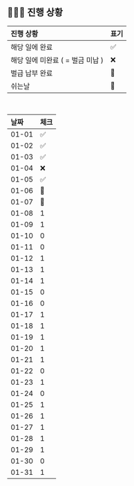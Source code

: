 ## 🧑🏻‍💻 진행 상황

| 진행 상황            | 표기  |
|:-----------------|:----|
| 해당 일에 완료      | ✅   |
| 해당 일에 미완료 ( = 벌금 미납 )    | ❌   |
| 벌급 납부 완료 | 🔺 |
| 쉬는날 | 🥳 |


<br>

| 날짜  | 체크 |
|:------|:----|
| 01-01 | ✅ |
| 01-02 | ✅ |
| 01-03 | ✅ |
| 01-04 | ❌ |
| 01-05 | ✅ |
| 01-06 | 🥳 |
| 01-07 | 🥳 |
| 01-08 | 1 |
| 01-09 | 1 |
| 01-10 | 0 |
| 01-11 | 0 |
| 01-12 | 1 |
| 01-13 | 1 |
| 01-14 | 1 |
| 01-15 | 0 |
| 01-16 | 0 |
| 01-17 | 1 |
| 01-18 | 1 |
| 01-19 | 1 |
| 01-20 | 1 |
| 01-21 | 1 |
| 01-22 | 0 |
| 01-23 | 1 |
| 01-24 | 0 |
| 01-25 | 1 |
| 01-26 | 1 |
| 01-27 | 1 |
| 01-28 | 1 |
| 01-29 | 1 |
| 01-30 | 0 |
| 01-31 | 1 |
